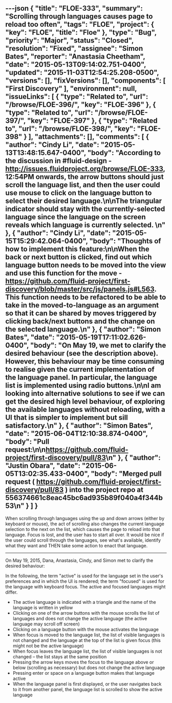 ---json
{
  "title": "FLOE-333",
  "summary": "Scrolling through languages causes page to reload too often",
  "tags": "FLOE",
  "project": {
    "key": "FLOE",
    "title": "Floe"
  },
  "type": "Bug",
  "priority": "Major",
  "status": "Closed",
  "resolution": "Fixed",
  "assignee": "Simon Bates",
  "reporter": "Anastasia Cheetham",
  "date": "2015-05-13T09:14:02.751-0400",
  "updated": "2015-11-03T12:54:25.208-0500",
  "versions": [],
  "fixVersions": [],
  "components": [
    "First Discovery"
  ],
  "environment": null,
  "issueLinks": [
    {
      "type": "Related to",
      "url": "/browse/FLOE-396/",
      "key": "FLOE-396"
    },
    {
      "type": "Related to",
      "url": "/browse/FLOE-397/",
      "key": "FLOE-397"
    },
    {
      "type": "Related to",
      "url": "/browse/FLOE-398/",
      "key": "FLOE-398"
    }
  ],
  "attachments": [],
  "comments": [
    {
      "author": "Cindy Li",
      "date": "2015-05-13T13:48:15.647-0400",
      "body": "According to the discussion in #fluid-design - <http://issues.fluidproject.org/browse/FLOE-333>, 12:54PM onwards, the arrow buttons should just scroll the language list, and then the user could use mouse to click on the language button to select their desired language.\n\nThe triangular indicator should stay with the currently-selected language since the language on the screen reveals which language is currently selected.&#x20;\n"
    },
    {
      "author": "Cindy Li",
      "date": "2015-05-15T15:29:42.064-0400",
      "body": "Thoughts of how to implement this feature:\n\nWhen the back or next button is clicked, find out which language button needs to be moved into the view and use this function for the move - <https://github.com/fluid-project/first-discovery/blob/master/src/js/panels.js#L563>. This function needs to be refactored to be able to take in the moved-to-language as an argument so that it can be shared by moves triggered by clicking back/next buttons and the change on the selected language.\n"
    },
    {
      "author": "Simon Bates",
      "date": "2015-05-19T17:11:02.626-0400",
      "body": "On May 19, we met to clarify the desired behaviour (see the description above). However, this behaviour may be time consuming to realise given the current implementation of the language panel. In particular, the language list is implemented using radio buttons.\n\nI am looking into alternative solutions to see if we can get the desired high level behaviour, of exploring the available languages without reloading, with a UI that is simpler to implement but sill satisfactory.\n"
    },
    {
      "author": "Simon Bates",
      "date": "2015-06-04T12:10:38.874-0400",
      "body": "Pull request:\n\n<https://github.com/fluid-project/first-discovery/pull/83>\n"
    },
    {
      "author": "Justin Obara",
      "date": "2015-06-05T13:02:35.433-0400",
      "body": "Merged pull request ( <https://github.com/fluid-project/first-discovery/pull/83> ) into the project repo at 556374661c8eac45bc6ad935b89f040a4f344b53\n"
    }
  ]
}
---
When scrolling through languages using the up and down arrows (either by keyboard or mouse), the act of scrolling also changes the current language selection to the next on the list, which causes the page to reload into that language. Focus is lost, and the user has to start all over. It would be nice if the user could scroll through the languages, see what's available, identify what they want and THEN take some action to enact that language.&#x20;

***

On May 19, 2015, Dana, Anastasia, Cindy, and Simon met to clarify the desired behaviour:

In the following, the term "active" is used for the language set in the user's preferences and in which the UI is rendered; the term "focused" is used for the language with keyboard focus. The active and focused languages might differ.

* The active language is indicated with a triangle and the name of the language is written in yellow
* Clicking on one of the arrow buttons with the mouse scrolls the list of languages and does not change the active language (the active language may scroll off screen)
* Clicking on a language button with the mouse activates the language
* When focus is moved to the language list, the list of visible languages is not changed and the language at the top of the list is given focus (this might not be the active language)
* When focus leaves the language list, the list of visible languages is not changed – the list stays at the same position
* Pressing the arrow keys moves the focus to the language above or below (scrolling as necessary) but does not change the active language
* Pressing enter or space on a language button makes that language active
* When the language panel is first displayed, or the user navigates back to it from another panel, the language list is scrolled to show the active language

        